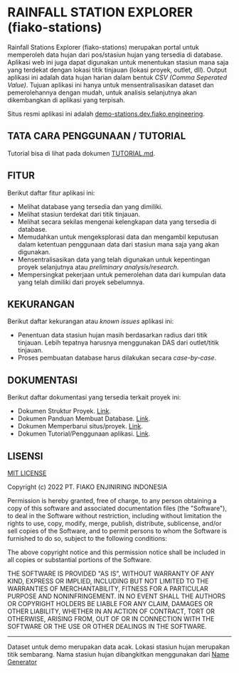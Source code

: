 # RAINFALL STATION EXPLORER (fiako-stations)

Rainfall Stations Explorer (fiako-stations) merupakan portal untuk memperoleh data hujan dari pos/stasiun hujan yang tersedia di database. Aplikasi web ini juga dapat digunakan untuk menentukan stasiun mana saja yang terdekat dengan lokasi titik tinjauan (lokasi proyek, outlet, dll). Output aplikasi ini adalah data hujan harian dalam bentuk _CSV (Comma Seperated Value)_. Tujuan aplikasi ini hanya untuk mensentralisasikan dataset dan pemerolehannya dengan mudah, untuk analisis selanjutnya akan dikembangkan di aplikasi yang terpisah. 

Situs resmi aplikasi ini adalah [demo-stations.dev.fiako.engineering](http://demo-stations.dev.fiako.engineering).

## TATA CARA PENGGUNAAN / TUTORIAL

Tutorial bisa di lihat pada dokumen [TUTORIAL.md](./docs/TUTORIAL.md).

## FITUR

Berikut daftar fitur aplikasi ini:

- Melihat database yang tersedia dan yang dimiliki.
- Melihat stasiun terdekat dari titik tinjauan.
- Melihat secara sekilas mengenai kelengkapan data yang tersedia di database.
- Memudahkan untuk mengeksplorasi data dan mengambil keputusan dalam ketentuan penggunaan data dari stasiun mana saja yang akan digunakan.
- Mensentralisasikan data yang telah digunakan untuk kepentingan proyek selanjutnya atau _preliminary analysis/research_.
- Mempersingkat pekerjaan untuk pemerolehan data dari kumpulan data yang telah dimiliki dari proyek sebelumnya. 

## KEKURANGAN

Berikut daftar kekurangan atau _known issues_ aplikasi ini:

- Penentuan data stasiun hujan masih berdasarkan radius dari titik tinjauan. Lebih tepatnya harusnya menggunakan DAS dari outlet/titik tinjauan. 
- Proses pembuatan database harus dilakukan secara _case-by-case_. 

## DOKUMENTASI

Berikut daftar dokumentasi yang tersedia terkait proyek ini:

- Dokumen Struktur Proyek. [Link](./docs/project_structure.md).
- Dokumen Panduan Membuat Database. [Link](./docs/create_database.md).
- Dokumen Memperbarui situs/proyek. [Link](./docs/update_project.md).
- Dokumen Tutorial/Penggunaan aplikasi. [Link](./docs/TUTORIAL.md).

## LISENSI

[MIT LICENSE](./LICENSE)

Copyright (c) 2022 PT. FIAKO ENJINIRING INDONESIA

Permission is hereby granted, free of charge, to any person obtaining a copy
of this software and associated documentation files (the "Software"), to deal
in the Software without restriction, including without limitation the rights
to use, copy, modify, merge, publish, distribute, sublicense, and/or sell
copies of the Software, and to permit persons to whom the Software is
furnished to do so, subject to the following conditions:

The above copyright notice and this permission notice shall be included in all
copies or substantial portions of the Software.

THE SOFTWARE IS PROVIDED "AS IS", WITHOUT WARRANTY OF ANY KIND, EXPRESS OR
IMPLIED, INCLUDING BUT NOT LIMITED TO THE WARRANTIES OF MERCHANTABILITY,
FITNESS FOR A PARTICULAR PURPOSE AND NONINFRINGEMENT. IN NO EVENT SHALL THE
AUTHORS OR COPYRIGHT HOLDERS BE LIABLE FOR ANY CLAIM, DAMAGES OR OTHER
LIABILITY, WHETHER IN AN ACTION OF CONTRACT, TORT OR OTHERWISE, ARISING FROM,
OUT OF OR IN CONNECTION WITH THE SOFTWARE OR THE USE OR OTHER DEALINGS IN THE
SOFTWARE.

----

Dataset untuk demo merupakan data acak. Lokasi stasiun hujan merupakan titik sembarang. Nama stasiun hujan dibangkitkan menggunakan dari [Name Generator](https://www.name-generator.org.uk/)
